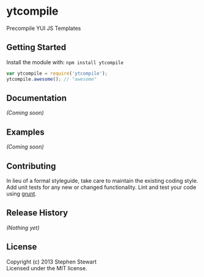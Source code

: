 # ytcompile

Precompile YUI JS Templates

## Getting Started
Install the module with: `npm install ytcompile`

```javascript
var ytcompile = require('ytcompile');
ytcompile.awesome(); // "awesome"
```

## Documentation
_(Coming soon)_

## Examples
_(Coming soon)_

## Contributing
In lieu of a formal styleguide, take care to maintain the existing coding style. Add unit tests for any new or changed functionality. Lint and test your code using [grunt](https://github.com/gruntjs/grunt).

## Release History
_(Nothing yet)_

## License
Copyright (c) 2013 Stephen Stewart  
Licensed under the MIT license.
